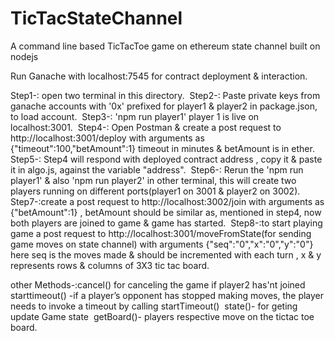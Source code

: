 # TicTacStateChannel
A command line based TicTacToe game on ethereum state channel built on nodejs

Run Ganache with localhost:7545 for contract deployment & interaction.

Step1-: open two terminal in this directory.&nbsp;
Step2-:  Paste private keys from ganache accounts with '0x' prefixed for player1 & player2 in package.json, to load account.&nbsp;
Step3-: 'npm run player1' player 1 is live on localhost:3001.&nbsp;
Step4-:  Open Postman & create a post request to http://localhost:3001/deploy with arguments as {"timeout":100,"betAmount":1} timeout in minutes & betAmount is in ether.&nbsp;
Step5-: Step4 will respond with deployed contract address , copy it & paste it in algo.js, against the variable "address".&nbsp;
Step6-: Rerun the 'npm run player1' & also 'npm run player2' in other terminal, this will create two players running on different ports(player1 on 3001 & player2 on 3002).&nbsp;
Step7-:create a post request to http://localhost:3002/join with arguments as {"betAmount":1} , betAmount should be similar as, mentioned in step4, now both players are joined to game & game has started.&nbsp;
Step8-:to start playing game a post request to http://localhost:3001/moveFromState(for sending game moves on state channel) with arguments  {"seq":"0","x":"0","y":"0"} here seq is the moves made & should be incremented with each turn , x & y represents rows & columns of 3X3 tic tac board.&nbsp;

other Methods-:cancel() for canceling the game if player2 has'nt joined &nbsp;
starttimeout() -if a player’s opponent has stopped making moves, the player needs to invoke a timeout by calling startTimeout()&nbsp;
state()- for geting update Game state&nbsp;
getBoard()- players respective move on the tictac toe board.&nbsp;
